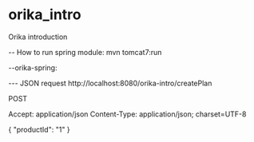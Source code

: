 orika_intro
===========

Orika introduction

-- How to run spring module:
mvn tomcat7:run

--orika-spring:

--- JSON request
http://localhost:8080/orika-intro/createPlan

POST

Accept: application/json
Content-Type: application/json; charset=UTF-8

{
    "productId": "1"
}